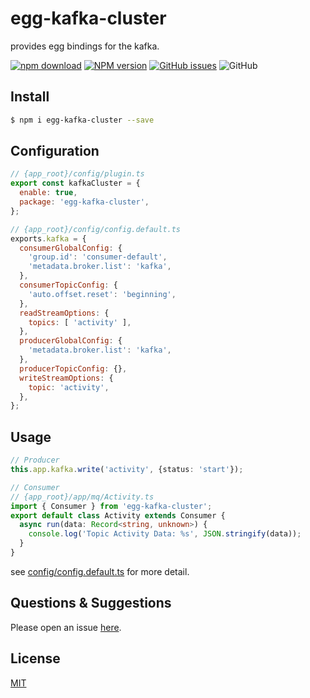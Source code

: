 # egg-kafka-cluster

provides egg bindings for the kafka.

[![npm download](https://img.shields.io/github/actions/workflow/status/uccu/egg-kafka-cluster/publish.yml)](https://github.com/uccu/egg-kafka-cluster/actions/workflows/publish.yml)
[![NPM version][npm-image]][npm-url]
[![GitHub issues](https://img.shields.io/github/issues/uccu/egg-kafka-cluster)](https://github.com/uccu/egg-kafka-cluster/issues)
![GitHub](https://img.shields.io/github/license/uccu/egg-kafka-cluster)

[npm-image]: https://img.shields.io/npm/v/egg-kafka-cluster.svg?style=flat-square
[npm-url]: https://npmjs.com/package/egg-kafka-cluster
[download-image]: https://img.shields.io/npm/dm/egg-kafka-cluster.svg?style=flat-square
[download-url]: https://npmjs.com/package/egg-kafka-cluster

## Install

```bash
$ npm i egg-kafka-cluster --save
```

## Configuration

```js
// {app_root}/config/plugin.ts
export const kafkaCluster = {
  enable: true,
  package: 'egg-kafka-cluster',
};

// {app_root}/config/config.default.ts
exports.kafka = {
  consumerGlobalConfig: {
    'group.id': 'consumer-default',
    'metadata.broker.list': 'kafka',
  },
  consumerTopicConfig: {
    'auto.offset.reset': 'beginning',
  },
  readStreamOptions: {
    topics: [ 'activity' ],
  },
  producerGlobalConfig: {
    'metadata.broker.list': 'kafka',
  },
  producerTopicConfig: {},
  writeStreamOptions: {
    topic: 'activity',
  },
};
```

## Usage

```typescript
// Producer
this.app.kafka.write('activity', {status: 'start'});

// Consumer
// {app_root}/app/mq/Activity.ts
import { Consumer } from 'egg-kafka-cluster';
export default class Activity extends Consumer {
  async run(data: Record<string, unknown>) {
    console.log('Topic Activity Data: %s', JSON.stringify(data));
  }
}


```



see [config/config.default.ts](config/config.default.ts) for more detail.

## Questions & Suggestions

Please open an issue [here](https://github.com/uccu/egg-kafka-cluster/issues).

## License

[MIT](LICENSE)
